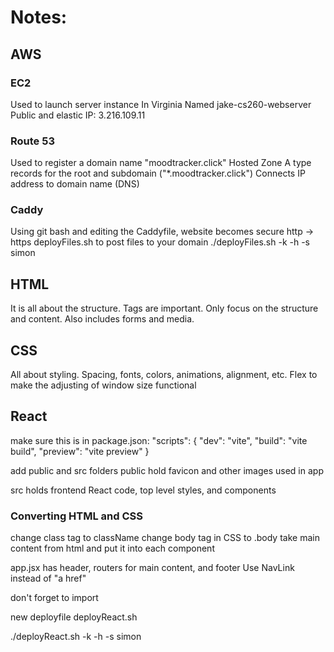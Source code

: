 # Notes:
## AWS
### EC2
Used to launch server instance
In Virginia
Named jake-cs260-webserver
Public and elastic IP: 3.216.109.11

### Route 53
Used to register a domain name
"moodtracker.click"
Hosted Zone
A type records for the root and subdomain ("*.moodtracker.click")
Connects IP address to domain name (DNS)

### Caddy
Using git bash and editing the Caddyfile, website becomes secure http -> https
deployFiles.sh to post files to your domain
./deployFiles.sh -k <yourpemkey> -h <yourdomain> -s simon

## HTML
It is all about the structure.
Tags are important. 
Only focus on the structure and content.
Also includes forms and media.

## CSS
All about styling.
Spacing, fonts, colors, animations, alignment, etc.
Flex to make the adjusting of window size functional 

## React
make sure this is in package.json:
"scripts": {
    "dev": "vite",
    "build": "vite build",
    "preview": "vite preview"
  }

add public and src folders
public hold favicon and other images used in app

src holds frontend React code, top level styles, and components
### Converting HTML and CSS
change class tag to className
change body tag in CSS to .body
take main content from html and put it into each component

app.jsx has header, routers for main content, and footer
Use NavLink instead of "a href"

don't forget to import

new deployfile
deployReact.sh

./deployReact.sh -k <yourpemkey> -h <yourdomain> -s simon